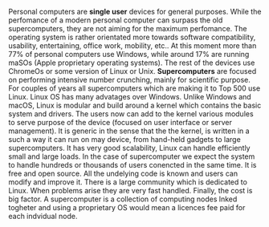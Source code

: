 Personal computers are **single user** devices for general purposes. While the perfomance of a modern personal computer can surpass the old supercomputers, they are not aiming for the maximum perfomance. The operating system is rather orientated more towards software compatibility,  usability, entertaining, office work,  mobility, etc.. At this moment more than $77 \%$ of personal computers use Windows, while around  $17 \%$ are running maSOs (Apple proprietary operating systems). The rest of the devices use ChromeOs or some version of Linux or Unix. 
**Supercomputers** are focused on performing intensive number crunching, mainly for scientific purpose.  For  couples of years  all supercomputers which are making it to Top 500 use Linux.  Linux OS has many advatages over Windows. Unlike Windows and macOS, Linux is modular and build around a kernel which contains the basic system and drivers. The users now can add to the kernel various modules to serve purpose of the device (focused on user interface or server management). It is generic in the sense that the the kernel, is written in a such a way it can run on may device, from hand-held gadgets to large supercomputers. It has very good scalability, Linux can handle efficiently small and large loads. In the case of supercomputer we expect the system to handle hundreds or thousands of users conencted in the same time. It is free and open source. All the undelying code is known and users can modify and improve it. There is a large community which is dedicated to Linux. When problems arise they are very fast handled. Finally, the cost is big factor. A supercomputer is a collection of computing nodes lnked togheter and using a proprietary OS would mean a licences fee paid for each indvidual node.

